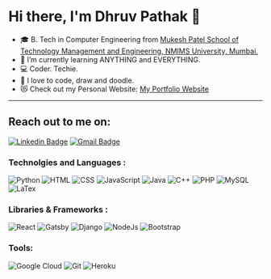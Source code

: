 # Hi there, I'm Dhruv Pathak 👋 

- 🎓 B. Tech in Computer Engineering from [Mukesh Patel School of Technology Management and Engineering, NMIMS University, Mumbai.](https://engineering.nmims.edu/)
- 🌱 I’m currently learning ANYTHING and EVERYTHING.
- 💻 Coder. Techie.
- :art: I love to code, draw and doodle.
- 😻 Check out my Personal Website: [My Portfolio Website](https://dhruvpathak.netlify.app/)

---

## Reach out to me on:

[![Linkedin Badge](https://img.shields.io/badge/LinkedIn-0077B5?style=for-the-badge&logo=linkedin&logoColor=white//)](https://www.linkedin.com/in/dhruv-pathak-6ab0a916a/)
[![Gmail Badge](https://img.shields.io/badge/Gmail-D14836?style=for-the-badge&logo=gmail&logoColor=white)](mailto:dhruvpathak12@gmail.com)

### Technolgies and Languages :

![Python](https://img.shields.io/badge/Python-3776AB?style=for-the-badge&logo=python&logoColor=white)
![HTML](https://img.shields.io/badge/HTML-239120?style=for-the-badge&logo=html5&logoColor=white)
![CSS](https://img.shields.io/badge/CSS-239120?&style=for-the-badge&logo=css3&logoColor=white)
![JavaScript](https://img.shields.io/badge/JavaScript-323330?style=for-the-badge&logo=javascript&logoColor=F7DF1E)
![Java](https://img.shields.io/badge/Java-ED8B00?style=for-the-badge&logo=java&logoColor=white)
![C++](https://img.shields.io/badge/C%2B%2B-00599C?style=for-the-badge&logo=c%2B%2B&logoColor=white)
![PHP](https:)
![MySQL](https://img.shields.io/badge/MySQL-00000F?style=for-the-badge&logo=mysql&logoColor=white)
![LaTex](https:)
### Libraries & Frameworks :

![React](https://img.shields.io/badge/-React-black?style=flat-round&logo=react)
![Gatsby](https://img.shields.io/badge/Gatsby-663399?style=for-the-badge&logo=gatsby&logoColor=white)
![Django](https://img.shields.io/badge/Django-092E20?style=for-the-badge&logo=django&logoColor=white)
![NodeJs](https://img.shields.io/badge/Node.js-43853D?style=for-the-badge&logo=node.js&logoColor=white)
![Bootstrap](https://img.shields.io/badge/Bootstrap-563D7C?style=for-the-badge&logo=bootstrap&logoColor=white)

### Tools:

![Google Cloud](https://img.shields.io/badge/Google%20Cloud-black?style=flat-round&logo=google-cloud)
![Git](https://img.shields.io/badge/-Git-black?style=flat-round&logo=git)
![Heroku](https://img.shields.io/badge/Heroku-430098?style=for-the-badge&logo=heroku&logoColor=white)
